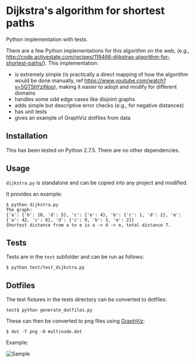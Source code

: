 # Dijkstra's algorithm for shortest paths

Python implementation with tests.

There are a few Python implementations for this algorithm on the web,
(e.g.,
http://code.activestate.com/recipes/119466-dijkstras-algorithm-for-shortest-paths/).  This implementation:

* is extremely simple (is practically a direct mapping of how the
  algorithm would be done manually, ref
  https://www.youtube.com/watch?v=5GT5hYzjNoo), making it easier
  to adopt and modify for different domains
* handles some odd edge cases like disjoint graphs
* adds simple but descriptive error checks (e.g., for negative distances)
* has unit tests
* gives an example of GraphViz dotfiles from data

## Installation

This has been tested on Python 2.7.5.  There are no other dependencies.

## Usage

`dijkstra.py` is standalone and can be copied into any project and modified.

It provides an example:

```
$ python dijkstra.py 
The graph:
{'a': {'b': 10, 'd': 5}, 'c': {'e': 4}, 'b': {'c': 1, 'd': 2}, 'e': {'a': 42, 'c': 6}, 'd': {'c': 9, 'b': 3, 'e': 2}}
Shortest distance from a to e is a -> d -> e, total distance 7.
```

## Tests

Tests are in the `test` subfolder and can be run as follows:

```
$ python test/test_dijkstra.py 
```

## Dotfiles

The test fixtures in the tests directory can be converted to dotfiles:

```
test$ python generate_dotfiles.py
```

These can then be converted to png files using
[GraphViz](http://www.graphviz.org/Home.php):

```
$ dot -T png -O multinode.dot
```

Example:

![Sample](./sample_dotfile.png)

